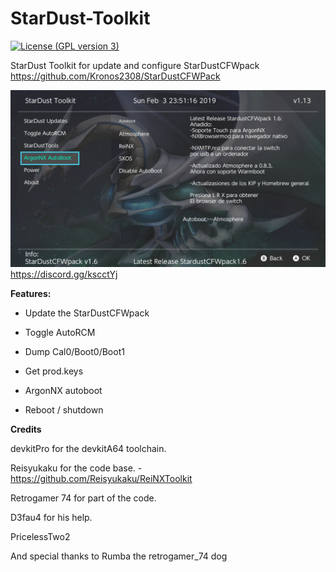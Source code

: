 # StarDust-Toolkit
[![License (GPL version 3)](https://img.shields.io/badge/license-GNU%20GPL%20version%203-red.svg?style=flat-square)](http://opensource.org/licenses/GPL-3.0)

StarDust Toolkit for update and configure StarDustCFWpack
https://github.com/Kronos2308/StarDustCFWPack

![alt text](splash.jpg)
https://discord.gg/kscctYj


**Features:**

* Update the StarDustCFWpack

* Toggle AutoRCM

* Dump Cal0/Boot0/Boot1

* Get prod.keys

* ArgonNX autoboot

* Reboot / shutdown


**Credits**

devkitPro for the devkitA64 toolchain.

Reisyukaku for the code base. - https://github.com/Reisyukaku/ReiNXToolkit

Retrogamer 74 for part of the code.

D3fau4 for his help.

PricelessTwo2

And special thanks to Rumba the retrogamer_74 dog

